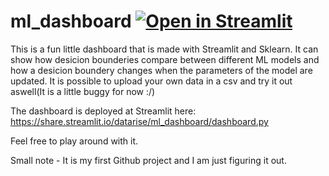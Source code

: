 # ml_dashboard [![Open in Streamlit](https://static.streamlit.io/badges/streamlit_badge_black_white.svg)](https://share.streamlit.io/datarise/ml_dashboard/dashboard.py)
This is a fun little dashboard that is made with Streamlit and Sklearn. It can show how desicion bounderies compare between different ML models and how a desicion boundery changes when the parameters of the model are updated. It is possible to upload your own data in a csv and try it out aswell(It is a little buggy for now :/)

The dashboard is deployed at Streamlit here: https://share.streamlit.io/datarise/ml_dashboard/dashboard.py

Feel free to play around with it.

Small note - It is my first Github project and I am just figuring it out. 
